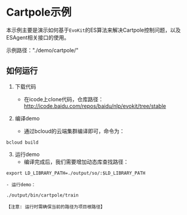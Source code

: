 # Cartpole示例

本示例主要是演示如何基于`EvoKit`的ES算法来解决Cartpole控制问题，以及ESAgent相关接口的使用。

示例路径："./demo/cartpole/"

## 如何运行
1. 下载代码
    - 在icode上clone代码，仓库路径： http://icode.baidu.com/repos/baidu/nlp/evokit/tree/stable

2. 编译demo
    - 通过bcloud的云端集群编译即可，命令为：
  ```
  bcloud build
  ```

3. 运行demo
    - 编译完成后，我们需要增加动态库查找路径：
  ```
  export LD_LIBRARY_PATH=./output/so/:$LD_LIBRARY_PATH
  ```
    - 运行demo： 
  ```
  ./output/bin/cartpole/train
  ```
    【注意: 运行时需确保当前的路径为项目根路径】
